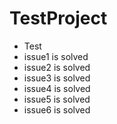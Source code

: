 # TestProject

- Test
- issue1 is solved
- issue2 is solved
- issue3 is solved
- issue4 is solved
- issue5 is solved
- issue6 is solved

